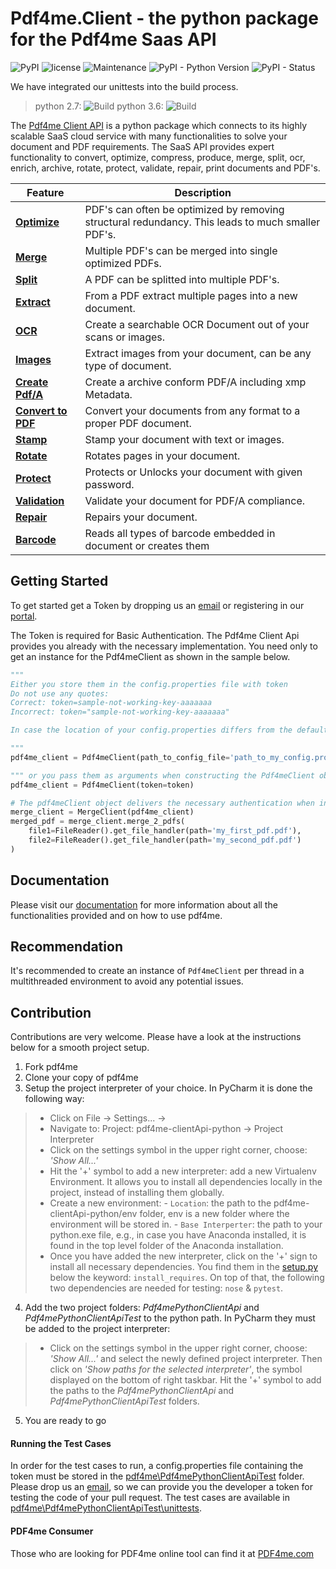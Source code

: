 # Pdf4me.Client - the python package for the Pdf4me Saas API


![PyPI](https://img.shields.io/pypi/v/pdf4me.svg) ![license](https://img.shields.io/github/license/mashape/apistatus.svg) ![Maintenance](https://img.shields.io/maintenance/yes/2018.svg) ![PyPI - Python Version](https://img.shields.io/pypi/pyversions/pdf4me.svg) ![PyPI - Status](https://img.shields.io/pypi/status/pdf4me.svg)

We have integrated our unittests into the build process.
 > python 2.7: ![Build](https://ynoox.visualstudio.com/_apis/public/build/definitions/2e29c2f0-3f4a-40e1-a4b1-1cc465571206/312/badge)
 > python 3.6: ![Build](https://ynoox.visualstudio.com/_apis/public/build/definitions/2e29c2f0-3f4a-40e1-a4b1-1cc465571206/290/badge)


The [Pdf4me Client API](https://developer.pdf4me.com/) is a python package which connects to its highly scalable SaaS cloud service with many functionalities to solve your document and PDF requirements. The SaaS API provides expert functionality to convert, optimize, compress, produce, merge, split, ocr, enrich,  archive, rotate, protect, validate, repair, print documents and PDF's.

Feature | Description 
------------ | ------------- 
[**Optimize**](https://developer.pdf4me.com/docs/api/basic-functionality/optimize/) | PDF's can often be optimized by removing structural redundancy. This leads to much smaller PDF's.
[**Merge**](https://developer.pdf4me.com/docs/api/basic-functionality/merge-pdfs/) | Multiple PDF's can be merged into single optimized PDFs.
[**Split**](https://developer.pdf4me.com/docs/api/basic-functionality/split-pdf/) | A PDF can be splitted into multiple PDF's.
[**Extract**](https://developer.pdf4me.com/docs/api/basic-functionality/extract-pdf/) | From a PDF extract multiple pages into a new document.
[**OCR**](https://developer.pdf4me.com/docs/api/basic-functionality/ocr/) | Create a searchable OCR Document out of your scans or images.
[**Images**](https://developer.pdf4me.com/docs/api/basic-functionality/create-image/) | Extract images from your document, can be any type of document.
[**Create Pdf/A**](https://developer.pdf4me.com/docs/api/basic-functionality/pdfa/) | Create a archive conform PDF/A including xmp Metadata.
[**Convert to PDF**](https://developer.pdf4me.com/docs/api/basic-functionality/convert-to-pdf/) | Convert your documents from any format to a proper PDF document.
[**Stamp**](https://developer.pdf4me.com/docs/api/basic-functionality/stamp/) | Stamp your document with text or images.
[**Rotate**](https://developer.pdf4me.com/docs/api/basic-functionality/rotate-pdf/) | Rotates pages in your document.
[**Protect**](https://developer.pdf4me.com/docs/api/basic-functionality/protect/) | Protects or Unlocks your document with given password.
[**Validation**](https://developer.pdf4me.com/docs/api/basic-functionality/validate/) | Validate your document for PDF/A compliance.
[**Repair**](https://developer.pdf4me.com/docs/api/basic-functionality/repair/) | Repairs your document.
[**Barcode**](https://developer.pdf4me.com/docs/api/basic-functionality/barcode/) | Reads all types of barcode embedded in document or creates them


## Getting Started

To get started get a Token by dropping us an [email](mailto:support-dev@pdf4me.com) or registering in our [portal](https://portal.pdf4me.com/).

The Token is required for Basic Authentication. The Pdf4me Client Api provides you already with the necessary implementation. You need only to get an instance for the Pdf4meClient as shown in the sample below.

```python
"""
Either you store them in the config.properties file with token
Do not use any quotes:
Correct: token=sample-not-working-key-aaaaaaa
Incorrect: token="sample-not-working-key-aaaaaaa"

In case the location of your config.properties differs from the default location ('../config.properties'), provide the optional argument path_to_config_file.

"""
pdf4me_client = Pdf4meClient(path_to_config_file='path_to_my_config.properties')

""" or you pass them as arguments when constructing the Pdf4meClient object """
pdf4me_client = Pdf4meClient(token=token)

# The pdf4meClient object delivers the necessary authentication when instantiating the different pdf4meClients such as for instance Merge
merge_client = MergeClient(pdf4me_client)
merged_pdf = merge_client.merge_2_pdfs(
    file1=FileReader().get_file_handler(path='my_first_pdf.pdf'),
    file2=FileReader().get_file_handler(path='my_second_pdf.pdf')
)
```

## Documentation

Please visit our [documentation](https://developer.pdf4me.com/docs/api/) for more information about all the functionalities provided and on how to use pdf4me.

## Recommendation

It's recommended to create an instance of `Pdf4meClient` per thread in a multithreaded environment to avoid any potential issues.

## Contribution

Contributions are very welcome. Please have a look at the instructions below for a smooth project setup.

1. Fork pdf4me
2. Clone your copy of pdf4me
3. Setup the project interpreter of your choice. In PyCharm it is done the following way:
 > - Click on File -> Settings... -> 
 > - Navigate to: Project: pdf4me-clientApi-python -> Project Interpreter
 > - Click on the settings symbol in the upper right corner, choose: *'Show All...'*
 > - Hit the '+' symbol to add a new interpreter: add a new Virtualenv Environment. It allows you to install all dependencies locally in the project, instead of installing them globally.
 > - Create a new environment: 
        - `Location`: the path to the pdf4me-clientApi-python/env folder, env is a new folder where the environment will be stored in.
        - `Base Interperter`: the path to your python.exe file, e.g., in case you have Anaconda installed, it is found in the top level folder of the Anaconda installation.
 > - Once you have added the new interpreter, click on the '+' sign to install all necessary dependencies. You find them in the [setup.py](https://github.com/pdf4me/pdf4me-clientapi-python/blob/master/pdf4me/Pdf4mePythonClientApi/setup.py) below the keyword: `install_requires`. On top of that, the following two dependencies are needed for testing: `nose` & `pytest`. 
4. Add the two project folders: *Pdf4mePythonClientApi* and *Pdf4mePythonClientApiTest* to the python path. 
In PyCharm they must be added to the project interpreter:
> - Click on the settings symbol in the upper right corner, choose: *'Show All...'* and select the newly defined project interpreter. Then click on *'Show paths for the selected interpreter'*, the symbol displayed on the bottom of right taskbar. Hit the '+' symbol to add the paths to the *Pdf4mePythonClientApi* and *Pdf4mePythonClientApiTest* folders.
5. You are ready to go

#### Running the Test Cases
In order for the test cases to run, a config.properties file containing the token must be stored in the [pdf4me\Pdf4mePythonClientApiTest](https://github.com/pdf4me/pdf4me-clientapi-python/tree/master/pdf4me/Pdf4mePythonClientApiTest) folder. Please drop us an [email](mailto:support-dev@pdf4me.com), so we can provide you the developer a token for testing the code of your pull request.
The test cases are available in [pdf4me\Pdf4mePythonClientApiTest\unittests](https://github.com/pdf4me/pdf4me-clientapi-python/tree/master/pdf4me/Pdf4mePythonClientApiTest/unittests).

#### PDF4me Consumer
Those who are looking for PDF4me online tool can find it at [PDF4me.com](https://pdf4me.com/)

